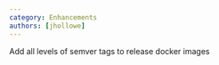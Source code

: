 ```yaml
---
category: Enhancements
authors: [jhollowe]
---
```


Add all levels of semver tags to release docker images
